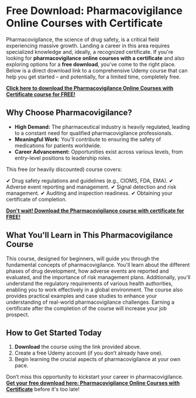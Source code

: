 # Free Download: Pharmacovigilance Online Courses with Certificate

Pharmacovigilance, the science of drug safety, is a critical field experiencing massive growth. Landing a career in this area requires specialized knowledge and, ideally, a recognized certificate. If you're looking for **pharmacovigilance online courses with a certificate** and also exploring options for a **free download**, you've come to the right place. Below is a direct download link to a comprehensive Udemy course that can help you get started – and potentially, for a limited time, completely free.

[**Click here to download the Pharmacovigilance Online Courses with Certificate course for FREE!**](https://udemywork.com/pharmacovigilance-online-courses-with-certificate)

## Why Choose Pharmacovigilance?

*   **High Demand:** The pharmaceutical industry is heavily regulated, leading to a constant need for qualified pharmacovigilance professionals.
*   **Meaningful Work:** You'll contribute to ensuring the safety of medications for patients worldwide.
*   **Career Advancement:** Opportunities exist across various levels, from entry-level positions to leadership roles.

This free (or heavily discounted) course covers:

✔ Drug safety regulations and guidelines (e.g., CIOMS, FDA, EMA).
✔ Adverse event reporting and management.
✔ Signal detection and risk management.
✔ Auditing and inspection readiness.
✔ Obtaining your certificate of completion.

[**Don't wait! Download the Pharmacovigilance course with certificate for FREE!**](https://udemywork.com/pharmacovigilance-online-courses-with-certificate)

## What You'll Learn in This Pharmacovigilance Course

This course, designed for beginners, will guide you through the fundamental concepts of pharmacovigilance. You'll learn about the different phases of drug development, how adverse events are reported and evaluated, and the importance of risk management plans. Additionally, you'll understand the regulatory requirements of various health authorities, enabling you to work effectively in a global environment. The course also provides practical examples and case studies to enhance your understanding of real-world pharmacovigilance challenges. Earning a certificate after the completion of the course will increase your job prospect.

## How to Get Started Today

1.  **Download** the course using the link provided above.
2.  Create a free Udemy account (if you don’t already have one).
3.  Begin learning the crucial aspects of pharmacovigilance at your own pace.

Don’t miss this opportunity to kickstart your career in pharmacovigilance. [**Get your free download here: Pharmacovigilance Online Courses with Certificate**](https://udemywork.com/pharmacovigilance-online-courses-with-certificate) before it's too late!
